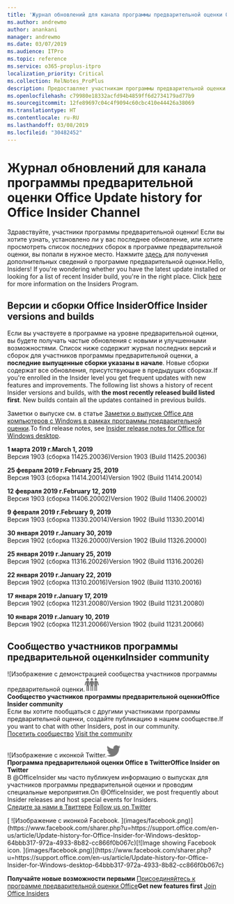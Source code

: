 ```yaml
---
title: 'Журнал обновлений для канала программы предварительной оценки Office '
ms.author: andrewmo
author: anankani
manager: andrewmo
ms.date: 03/07/2019
ms.audience: ITPro
ms.topic: reference
ms.service: o365-proplus-itpro
localization_priority: Critical
ms.collection: RelNotes_ProPlus
description: Предоставляет участникам программы предварительной оценки журнал обновлений для выпусков Monthly Channel для уровня «Предварительная оценка — ранний доступ» для настольных компьютеров с Windows.
ms.openlocfilehash: c79980e18332acfd94b4859ff6d2734179ad77b9
ms.sourcegitcommit: 12fe89697c04c4f9094c60cbc410e44426a38069
ms.translationtype: HT
ms.contentlocale: ru-RU
ms.lasthandoff: 03/08/2019
ms.locfileid: "30482452"
---
```

# <a name="update-history-for-office-insider-channel"></a><span data-ttu-id="005c4-103">Журнал обновлений для канала программы предварительной оценки Office </span><span class="sxs-lookup"><span data-stu-id="005c4-103">Update history for Office Insider Channel</span></span>

<span data-ttu-id="005c4-p101">Здравствуйте, участники программы предварительной оценки! Если вы хотите узнать, установлено ли у вас последнее обновление, или хотите просмотреть список последних сборок в программе предварительной оценки, вы попали в нужное место. Нажмите [здесь](https://insider.office.com/) для получения дополнительных сведений о программе предварительной оценки.</span><span class="sxs-lookup"><span data-stu-id="005c4-p101">Hello, Insiders! If you're wondering whether you have the latest update installed or looking for a list of recent Insider build, you're in the right place. Click [here](https://insider.office.com/) for more information on the Insiders Program.</span></span>

## <a name="office-insider-versions-and-builds"></a><span data-ttu-id="005c4-107">Версии и сборки Office Insider</span><span class="sxs-lookup"><span data-stu-id="005c4-107">Office Insider versions and builds</span></span>

<span data-ttu-id="005c4-p102">Если вы участвуете в программе на уровне предварительной оценки, вы будете получать частые обновления с новыми и улучшенными возможностями. Список ниже содержит журнал последних версий и сборок для участников программы предварительной оценки, а **последние выпущенные сборки указаны в начале**. Новые сборки содержат все обновления, присутствующие в предыдущих сборках.</span><span class="sxs-lookup"><span data-stu-id="005c4-p102">If you're enrolled in the Insider level you get frequent updates with new features and improvements. The following list shows a history of recent Insider versions and builds, with **the most recently released build listed first**. New builds contain all the updates contained in previous builds.</span></span> 

<span data-ttu-id="005c4-111">Заметки о выпуске см. в статье [Заметки о выпуске Office для компьютеров с Windows в рамках программы предварительной оценки](https://docs.microsoft.com/ru-RU/OfficeUpdates/release-notes-office-insider).</span><span class="sxs-lookup"><span data-stu-id="005c4-111">To find release notes, see [Insider release notes for Office for Windows desktop](https://docs.microsoft.com/ru-RU/OfficeUpdates/release-notes-office-insider).</span></span>

<span data-ttu-id="005c4-112">**1 марта 2019 г.**</span><span class="sxs-lookup"><span data-stu-id="005c4-112">**March 1, 2019**</span></span><br/> <span data-ttu-id="005c4-113">Версия 1903 (сборка 11425.20036)</span><span class="sxs-lookup"><span data-stu-id="005c4-113">Version 1903 (Build 11425.20036)</span></span><br/> 

<span data-ttu-id="005c4-114">**25 февраля 2019 г.**</span><span class="sxs-lookup"><span data-stu-id="005c4-114">**February 25, 2019**</span></span><br/> <span data-ttu-id="005c4-115">Версия 1903 (сборка 11414.20014)</span><span class="sxs-lookup"><span data-stu-id="005c4-115">Version 1902 (Build 11414.20014)</span></span><br/> 

<span data-ttu-id="005c4-116">**12 февраля 2019 г.**</span><span class="sxs-lookup"><span data-stu-id="005c4-116">**February 12, 2019**</span></span><br/> <span data-ttu-id="005c4-117">Версия 1903 (сборка 11406.20002)</span><span class="sxs-lookup"><span data-stu-id="005c4-117">Version 1902 (Build 11406.20002)</span></span><br/> 

<span data-ttu-id="005c4-118">**9 февраля 2019 г.**</span><span class="sxs-lookup"><span data-stu-id="005c4-118">**February 9, 2019**</span></span><br/> <span data-ttu-id="005c4-119">Версия 1903 (сборка 11330.20014)</span><span class="sxs-lookup"><span data-stu-id="005c4-119">Version 1902 (Build 11330.20014)</span></span><br/> 

<span data-ttu-id="005c4-120">**30 января 2019 г.**</span><span class="sxs-lookup"><span data-stu-id="005c4-120">**January 30, 2019**</span></span><br/> <span data-ttu-id="005c4-121">Версия 1902 (сборка 11326.20000)</span><span class="sxs-lookup"><span data-stu-id="005c4-121">Version 1902 (Build 11326.20000)</span></span><br/> 

<span data-ttu-id="005c4-122">**25 января 2019 г.**</span><span class="sxs-lookup"><span data-stu-id="005c4-122">**January 25, 2019**</span></span><br/> <span data-ttu-id="005c4-123">Версия 1902 (сборка 11316.20026)</span><span class="sxs-lookup"><span data-stu-id="005c4-123">Version 1902 (Build 11316.20026)</span></span><br/> 

<span data-ttu-id="005c4-124">**22 января 2019 г.**</span><span class="sxs-lookup"><span data-stu-id="005c4-124">**January 22, 2019**</span></span><br/> <span data-ttu-id="005c4-125">Версия 1902 (сборка 11310.20016)</span><span class="sxs-lookup"><span data-stu-id="005c4-125">Version 1902 (Build 11310.20016)</span></span><br/> 

<span data-ttu-id="005c4-126">**17 января 2019 г.**</span><span class="sxs-lookup"><span data-stu-id="005c4-126">**January 17, 2019**</span></span><br/> <span data-ttu-id="005c4-127">Версия 1902 (сборка 11231.20080)</span><span class="sxs-lookup"><span data-stu-id="005c4-127">Version 1902 (Build 11231.20080)</span></span><br/>

<span data-ttu-id="005c4-128">**10 января 2019 г.**</span><span class="sxs-lookup"><span data-stu-id="005c4-128">**January 10, 2019**</span></span><br/> <span data-ttu-id="005c4-129">Версия 1902 (сборка 11231.20066)</span><span class="sxs-lookup"><span data-stu-id="005c4-129">Version 1902 (build 11231.20066)</span></span><br/> 


## <a name="insider-community"></a><span data-ttu-id="005c4-130">Сообщество участников программы предварительной оценки</span><span class="sxs-lookup"><span data-stu-id="005c4-130">Insider community</span></span>

<span data-ttu-id="005c4-131">![Изображение с демонстрацией сообщества участников программы предварительной оценки.</span><span class="sxs-lookup"><span data-stu-id="005c4-131">![Image showing insider community.</span></span> ](images/insidercommunity.png) <br/>
<span data-ttu-id="005c4-132">**Сообщество участников программы предварительной оценки**</span><span class="sxs-lookup"><span data-stu-id="005c4-132">**Office Insider community**</span></span><br/> <span data-ttu-id="005c4-133">Если вы хотите пообщаться с другими участниками программы предварительной оценки, создайте публикацию в нашем сообществе.</span><span class="sxs-lookup"><span data-stu-id="005c4-133">If you want to chat with other Insiders, post in our community.</span></span><br/><span data-ttu-id="005c4-134"> 
[Посетить сообщество](https://go.microsoft.com/fwlink/?linkid=843493)</span><span class="sxs-lookup"><span data-stu-id="005c4-134"> 
[Visit the community](https://go.microsoft.com/fwlink/?linkid=843493)</span></span><br/> 

<span data-ttu-id="005c4-135">![Изображение с иконкой Twitter.</span><span class="sxs-lookup"><span data-stu-id="005c4-135">![Image showing twitter icon.</span></span> ](images/twitter.png)<br/>
<span data-ttu-id="005c4-136">**Программа предварительной оценки Office в Twitter**</span><span class="sxs-lookup"><span data-stu-id="005c4-136">**Office Insider on Twitter**</span></span><br/> <span data-ttu-id="005c4-137">В @OfficeInsider мы часто публикуем информацию о выпусках для участников программы предварительной оценки и проводим специальные мероприятия.</span><span class="sxs-lookup"><span data-stu-id="005c4-137">On @OfficeInsider, we post frequently about Insider releases and host special events for Insiders.</span></span><br/><span data-ttu-id="005c4-138"> 
[Следите за нами в Твиттере](https://go.microsoft.com/fwlink/?linkid=717717)</span><span class="sxs-lookup"><span data-stu-id="005c4-138"> 
[Follow us on Twitter](https://go.microsoft.com/fwlink/?linkid=717717)</span></span><br/> 

<span data-ttu-id="005c4-139">
  [
  ![Изображение с иконкой Facebook. ](images/facebook.png)](https://www.facebook.com/sharer.php?u=https://support.office.com/en-us/article/Update-history-for-Office-Insider-for-Windows-desktop-64bbb317-972a-4933-8b82-cc866f0b067c)</span><span class="sxs-lookup"><span data-stu-id="005c4-139">[![Image showing Facebook icon. ](images/facebook.png)](https://www.facebook.com/sharer.php?u=https://support.office.com/en-us/article/Update-history-for-Office-Insider-for-Windows-desktop-64bbb317-972a-4933-8b82-cc866f0b067c)</span></span>


<span data-ttu-id="005c4-140">**Получайте новые возможности первыми**
[Присоединяйтесь к программе предварительной оценки Office](https://insider.office.com/)</span><span class="sxs-lookup"><span data-stu-id="005c4-140">**Get new features first**
[Join Office Insiders](https://insider.office.com/)</span></span>